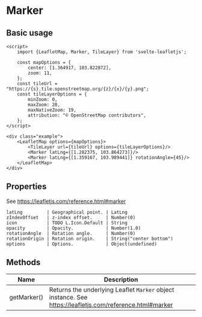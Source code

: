 # Marker

## Basic usage
```example height:400
<script>
    import {LeafletMap, Marker, TileLayer} from 'svelte-leafletjs';

    const mapOptions = {
        center: [1.364917, 103.822872],
        zoom: 11,
    };
    const tileUrl = "https://{s}.tile.openstreetmap.org/{z}/{x}/{y}.png";
    const tileLayerOptions = {
        minZoom: 0,
        maxZoom: 20,
        maxNativeZoom: 19,
        attribution: "© OpenStreetMap contributors",
    };
</script>

<div class="example">
    <LeafletMap options={mapOptions}>
        <TileLayer url={tileUrl} options={tileLayerOptions}/>
        <Marker latLng={[1.282375, 103.864273]}/>
        <Marker latLng={[1.359167, 103.989441]} rotationAngle={45}/>
    </LeafletMap>
</div>
```

## Properties

See https://leafletjs.com/reference.html#marker

```properties
latLng         | Geographical point. | LatLng
zIndexOffset   | z-index offset.     | Number(0)
icon           | TODO L.Icon.Default | String
opacity        | Opacity.            | Number(1.0)
rotationAngle  | Rotation angle.     | Number(0)
rotationOrigin | Rotation origin.    | String("center bottom") 
options        | Options.            | Object(undefined)
```

## Methods

| Name        | Description |
|-------------|-------------|
| getMarker() | Returns the underlying Leaflet `Marker` object instance. See https://leafletjs.com/reference.html#marker |
